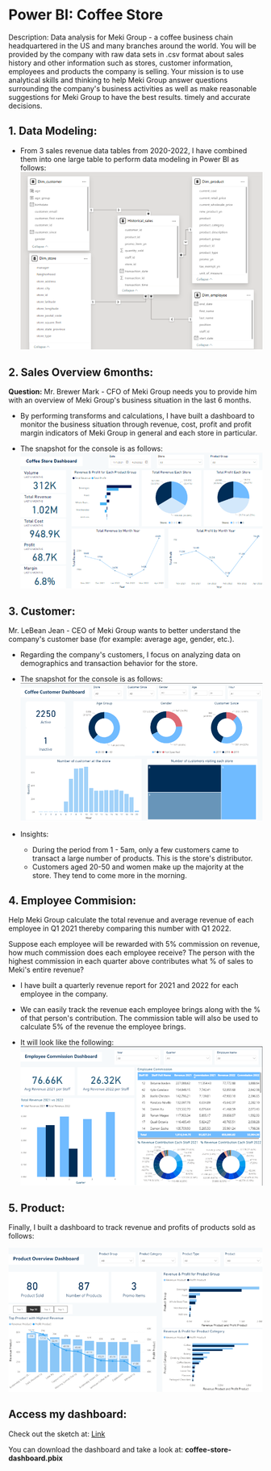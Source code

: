 # Power BI: Coffee Store 

Description: Data analysis for Meki Group - a coffee business chain headquartered in the US and many branches around the world. You will be provided by the company with raw data sets in .csv format about sales history and other information such as stores, customer information, employees and products the company is selling. Your mission is to use analytical skills and thinking to help Meki Group answer questions surrounding the company's business activities as well as make reasonable suggestions for Meki Group to have the best results. timely and accurate decisions.

## 1. Data Modeling:

- From 3 sales revenue data tables from 2020-2022, I have combined them into one large table to perform data modeling in Power BI as follows:
![](/img/data_modeling.png)

## 2. Sales Overview 6months:

**Question:** Mr. Brewer Mark - CFO of Meki Group needs you to provide him with an overview of Meki Group's business situation in the last 6 months.

- By performing transforms and calculations, I have built a dashboard to monitor the business situation through revenue, cost, profit and profit margin indicators of Meki Group in general and each store in particular.

- The snapshot for the console is as follows:
![](/img/6months.png)

## 3. Customer:
Mr. LeBean Jean - CEO of Meki Group wants to better understand the company's customer base (for example: average age, gender, etc.).

- Regarding the company's customers, I focus on analyzing data on demographics and transaction behavior for the store.

- The snapshot for the console is as follows:
![](/img/customer.png)

- Insights:
    
    - During the period from 1 - 5am, only a few customers came to transact a large number of products. This is the store's distributor.
    - Customers aged 20-50 and women make up the majority at the store. They tend to come more in the morning.

## 4. Employee Commision:
Help Meki Group calculate the total revenue and average revenue of each employee in Q1 2021 thereby comparing this number with Q1 2022. 

Suppose each employee will be rewarded with 5% commission on revenue, how much commission does each employee receive? The person with the highest commission in each quarter above contributes what % of sales to Meki's entire revenue?

- I have built a quarterly revenue report for 2021 and 2022 for each employee in the company.

- We can easily track the revenue each employee brings along with the % of that person's contribution. The commission table will also be used to calculate 5% of the revenue the employee brings.

- It will look like the following:
![](/img/employee.png)

## 5. Product:

Finally, I built a dashboard to track revenue and profits of products sold as follows:

![](/img/product.png)

## Access my dashboard:
Check out the sketch at: [Link](https://ngynzyy.github.io/coffee-store-dashboard.pdf)

You can download the dashboard and take a look at: **coffee-store-dashboard.pbix**